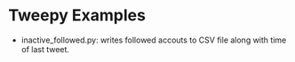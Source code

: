 # Tweepy Examples

* inactive_followed.py: writes followed accouts to CSV file along with time of last tweet.
